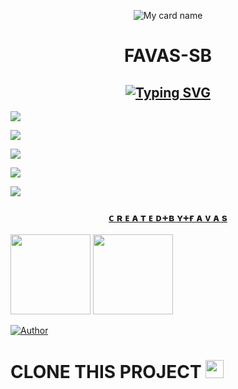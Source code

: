 <div align="center">

![My card name](https://cardivo.vercel.app/api?name=FAVAS%20-%20SB&description=Hi,%20Welcome%20To%20My%20Profile%20❤&image=https://i.imgur.com/qhTS2sx.jpeg?q=tbn:ANd9GcR7aMC3bf4bg4l_nhYS2Un9FXbFYcB4T83Shjk8xSUZDh_D61LFpzbpeqLW&s=10?v=4&backgroundColor=%23ecf0f1&instagram=_f_avas_&github=FAVAS-SB&)



# FAVAS-SB

## [![Typing SVG](https://readme-typing-svg.herokuapp.com?font=Lemon+milk&color=F70000&lines=Welcome+To+My+Profile+💖;Created+by+Favas;With+Love+FAVAS-SB)](https://git.io/typing-svg)

</div>

<p align="center">

  <a href="https://instagram.com/_f_avas_?utm_medium=copy_link"><img src="https://img.shields.io/badge/Instagram-E4405F?style=for-the-badge&logo=instagram&logoColor=white"/> 

  <a href="https://wa.me/919072035079"><img src="https://img.shields.io/badge/WhatsApp-25D366?style=for-the-badge&logo=whatsapp&logoColor=white" />

  <a href="https://wa.me/50237779666"><img src="https://img.shields.io/badge/WhatsApp-25D366?style=for-the-badge&logo=whatsapp&logoColor=white" />
    
  <a href="https://wa.me/56953533636"><img src="https://img.shields.io/badge/WhatsApp-25D366?style=for-the-badge&logo=whatsapp&logoColor=white" />

  <a href="https://wa.me/35796311616"><img src="https://img.shields.io/badge/WhatsApp-25D366?style=for-the-badge&logo=whatsapp&logoColor=white" />

</p>

    

<h3 align="center"> 
ᴄ ʀ ᴇ ᴀ ᴛ ᴇ ᴅ+ʙ ʏ+ғ ᴀ ᴠ ᴀ s
</h3>

<p align="center">

  <a href="https://github.com/FAVAS-SB"><img src="https://i.imgur.com/0xTID1V.jpeg" height="128" width="128" /></a>
  <a href="https://github.com/FAVAS-SB"><img src="https://i.imgur.com/FA9DZzH.jpeg" height="128" width="128" /></a>


</p>

<p align="center">

  <a href="https://github.com/FAVAS-SB"><img title="Author" src="https://img.shields.io/badge/Author-𝐅𝚨𝛁𝚨𝐒-purple.svg?style=for-the-badge&logo=github" /></a>

<p align="center">

# CLONE THIS PROJECT  <img src="https://github.com/TheDudeThatCode/TheDudeThatCode/blob/master/Assets/hmm.gif" width="29px">
